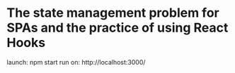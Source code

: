 # The state management problem for SPAs and the practice of using React Hooks
launch: npm start 
run on: http://localhost:3000/
